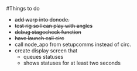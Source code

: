 #Things to do
- ~~add warp into donode.~~ 
- ~~test rig so I can play with angles~~
- ~~debug stagecheck function~~ 
- ~~have launch call circ~~ 
- call node_apo from setupcomms instead of circ.
- create display screen that 
  - queues statuses 
  - shows statuses for at least two seconds

